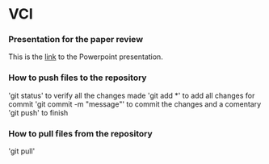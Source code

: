 # VCI

### Presentation for the paper review
This is the [link](https://docs.google.com/presentation/d/1zD94taaeZvWQRtxkT_ir4Kk1xHnKp3frgIj0s6lziBg/edit?usp=sharing) to the Powerpoint presentation.

### How to push files to the repository
'git status' to verify all the changes made
'git add *' to add all changes for commit
'git commit -m "message"' to commit the changes and a comentary
'git push' to finish

### How to pull files from the repository
'git pull'
